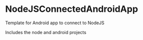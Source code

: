 # NodeJSConnectedAndroidApp
Template for Android app to connect to NodeJS

Includes the node and android projects
